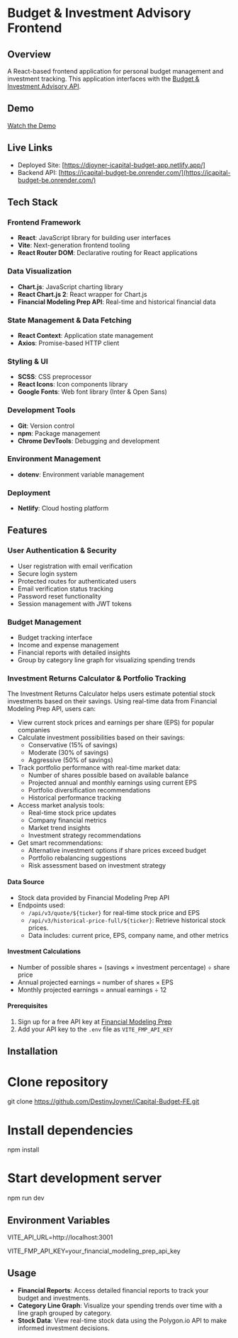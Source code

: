 # Budget & Investment Advisory Frontend

## Overview
A React-based frontend application for personal budget management and investment tracking. This application interfaces with the [Budget & Investment Advisory API](https://github.com/DestinyJoyner/iCapital-Budget-BE/).

## Demo
[Watch the Demo](https://vimeo.com/1056975489/7a873cff2c?share=copy)

## Live Links
- Deployed Site: [https://djoyner-icapital-budget-app.netlify.app/]
- Backend API: [https://icapital-budget-be.onrender.com/](https://icapital-budget-be.onrender.com/)

## Tech Stack
### Frontend Framework
- **React**: JavaScript library for building user interfaces
- **Vite**: Next-generation frontend tooling
- **React Router DOM**: Declarative routing for React applications

### Data Visualization
- **Chart.js**: JavaScript charting library
- **React Chart.js 2**: React wrapper for Chart.js
- **Financial Modeling Prep API**: Real-time and historical financial data

### State Management & Data Fetching
- **React Context**: Application state management
- **Axios**: Promise-based HTTP client

### Styling & UI
- **SCSS**: CSS preprocessor
- **React Icons**: Icon components library
- **Google Fonts**: Web font library (Inter & Open Sans)

### Development Tools
- **Git**: Version control
- **npm**: Package management
- **Chrome DevTools**: Debugging and development

### Environment Management
- **dotenv**: Environment variable management

### Deployment
- **Netlify**: Cloud hosting platform

## Features

### User Authentication & Security
- User registration with email verification
- Secure login system
- Protected routes for authenticated users
- Email verification status tracking
- Password reset functionality
- Session management with JWT tokens

### Budget Management
- Budget tracking interface
- Income and expense management
- Financial reports with detailed insights
- Group by category line graph for visualizing spending trends

### Investment Returns Calculator & Portfolio Tracking
The Investment Returns Calculator helps users estimate potential stock investments based on their savings. Using real-time data from Financial Modeling Prep API, users can:

- View current stock prices and earnings per share (EPS) for popular companies
- Calculate investment possibilities based on their savings:
  - Conservative (15% of savings)
  - Moderate (30% of savings)
  - Aggressive (50% of savings)
- Track portfolio performance with real-time market data:
  - Number of shares possible based on available balance
  - Projected annual and monthly earnings using current EPS
  - Portfolio diversification recommendations
  - Historical performance tracking
- Access market analysis tools:
  - Real-time stock price updates
  - Company financial metrics
  - Market trend insights
  - Investment strategy recommendations
- Get smart recommendations:
  - Alternative investment options if share prices exceed budget
  - Portfolio rebalancing suggestions
  - Risk assessment based on investment strategy

#### Data Source
- Stock data provided by Financial Modeling Prep API
- Endpoints used:
  - `/api/v3/quote/${ticker}` for real-time stock price and EPS
   - `/api/v3/historical-price-full/${ticker}`: Retrieve historical stock prices.
  - Data includes: current price, EPS, company name, and other metrics

#### Investment Calculations
- Number of possible shares = (savings × investment percentage) ÷ share price
- Annual projected earnings = number of shares × EPS
- Monthly projected earnings = annual earnings ÷ 12

#### Prerequisites
1. Sign up for a free API key at [Financial Modeling Prep](https://financialmodelingprep.com/developer)
2. Add your API key to the `.env` file as `VITE_FMP_API_KEY`

## Installation

# Clone repository
git clone https://github.com/DestinyJoyner/iCapital-Budget-FE.git

# Install dependencies
npm install

# Start development server
npm run dev

## Environment Variables
VITE_API_URL=http://localhost:3001

VITE_FMP_API_KEY=your_financial_modeling_prep_api_key

<!-- VITE_POLYGON_API_KEY=your_polygon_api_key_here -->

## Usage
- **Financial Reports**: Access detailed financial reports to track your budget and investments.
- **Category Line Graph**: Visualize your spending trends over time with a line graph grouped by category.
- **Stock Data**: View real-time stock data using the Polygon.io API to make informed investment decisions.
